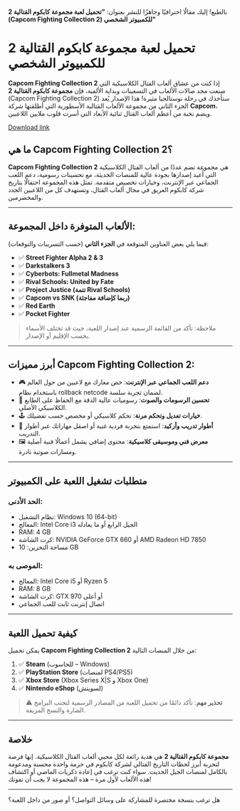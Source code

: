 بالطبع! إليك مقالًا احترافيًا وجاهزًا للنشر بعنوان:
**"تحميل لعبة مجموعة كابكوم القتالية 2 (Capcom Fighting Collection 2) للكمبيوتر الشخصي"**
# تحميل لعبة مجموعة كابكوم القتالية 2 للكمبيوتر الشخصي
**Capcom Fighting Collection 2**
إذا كنت من عشاق ألعاب القتال الكلاسيكية التي صنعت مجد صالات الألعاب في التسعينات وبداية الألفية، فإن **مجموعة كابكوم القتالية 2** (Capcom Fighting Collection 2) ستأخذك في رحلة نوستالجيا مثيرة! هذا الإصدار يُعد الجزء الثاني من مجموعة الألعاب القتالية الأسطورية التي أطلقتها شركة **Capcom**، ويضم نخبة من أعظم ألعاب القتال ثنائية الأبعاد التي أسرت قلوب ملايين اللاعبين.

[Download link]( https://igetintopc.info/download-latest-software-setup/)

## ما هي Capcom Fighting Collection 2؟

**Capcom Fighting Collection 2** هي مجموعة تضم عددًا من ألعاب القتال الكلاسيكية التي أُعيد إصدارها بجودة عالية للمنصات الحديثة، مع تحسينات رسومية، دعم اللعب الجماعي عبر الإنترنت، وخيارات تخصيص متقدمة. تمثل هذه المجموعة احتفالًا بتاريخ شركة كابكوم العريق في مجال ألعاب القتال، وتستهدف كل من اللاعبين الجدد والمخضرمين.

---

## الألعاب المتوفرة داخل المجموعة:

فيما يلي بعض العناوين المتوقعة في **الجزء الثاني** (حسب التسريبات والتوقعات):

* ✅ **Street Fighter Alpha 2 & 3**
* ✅ **Darkstalkers 3**
* ✅ **Cyberbots: Fullmetal Madness**
* ✅ **Rival Schools: United by Fate**
* ✅ **Project Justice (تتمة Rival Schools)**
* ✅ **Capcom vs SNK (ربما كإضافة مفاجئة)**
* ✅ **Red Earth**
* ✅ **Pocket Fighter**

> ملاحظة: تأكد من القائمة الرسمية عند إصدار اللعبة، حيث قد تختلف الأسماء بحسب الإقليم أو الإصدار.

---

## أبرز مميزات Capcom Fighting Collection 2:

* 🎮 **دعم اللعب الجماعي عبر الإنترنت**: خض معارك مع لاعبين من حول العالم باستخدام نظام rollback netcode لضمان تجربة سلسة.
* 🎨 **تحسين الرسومات والصوت**: رسوميات عالية الدقة مع الحفاظ على الطابع الكلاسيكي الأصلي.
* 🕹️ **خيارات تعديل وتحكم مرنة**: تحكم كلاسيكي أو مخصص حسب تفضيلك.
* 📜 **أطوار تدريب وأركيد**: استمتع بتجربة فردية غنية أو اصقل مهاراتك عبر أطوار التدريب.
* 🖼️ **معرض فني وموسيقى كلاسيكية**: محتوى إضافي يشمل أعمالًا فنية أصلية ومسارات صوتية نادرة.

---

## متطلبات تشغيل اللعبة على الكمبيوتر

### الحد الأدنى:

* نظام التشغيل: Windows 10 (64-bit)
* المعالج: Intel Core i3 الجيل الرابع أو ما يعادله
* RAM: 4 GB
* كرت الشاشة: NVIDIA GeForce GTX 660 أو AMD Radeon HD 7850
* مساحة التخزين: 10 GB

### الموصى به:

* المعالج: Intel Core i5 أو Ryzen 5
* RAM: 8 GB
* كرت الشاشة: GTX 970 أو أعلى
* اتصال إنترنت ثابت للعب الجماعي

---

## كيفية تحميل اللعبة

يمكن تحميل **Capcom Fighting Collection 2** من خلال المنصات التالية:

1. ✅ **Steam** (للحاسوب – Windows)
2. ✅ **PlayStation Store** (لمنصات PS4/PS5)
3. ✅ **Xbox Store** (Xbox Series X|S و Xbox One)
4. ✅ **Nintendo eShop** (لسويتش)

> ⚠️ **تحذير مهم**: تأكد دائمًا من تحميل اللعبة من المصادر الرسمية لتجنب البرامج الضارة والنسخ المزيفة.

---

## خلاصة

**مجموعة كابكوم القتالية 2** هي هدية رائعة لكل محبي ألعاب القتال الكلاسيكية. إنها فرصة لتجربة أبرز لحظات التاريخ القتالي لشركة كابكوم في حزمة واحدة محسنة ومدعومة بالكامل لمنصات الجيل الحديث. سواء كنت ترغب في إعادة ذكريات الماضي أو اكتشاف هذه الألعاب لأول مرة – هذه المجموعة لا يجب أن تفوتك!

---

هل ترغب بنسخة مختصرة للمشاركة على وسائل التواصل؟ أو صور من داخل اللعبة؟
